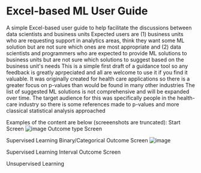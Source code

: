 # Excel-based ML User Guide
A simple Excel-based user guide to help facilitate the discussions between data scientists and business units
Expected users are (1) business units who are requesting support in analytics areas, think they want some ML solution but are not sure which ones are most appropriate and (2) data scientists and programmers who are expected to provide ML solutions to business units but are not sure which solutions to suggest based on the business unit's needs
This is a simple first draft of a guidance tool so any feedback is greatly aprpeciated and all are welcome to use it if you find it valuable.  It was originally created for health care applications so there is a greater focus on p-values than would be found in many other industries
The list of suggested ML solutions is not comprehensive and will be expanded over time.
The target audience for this was specifically people in the health-care industry so there is some references made to p-values and more classical statistical analysis approached

Examples of the content are below (screeenshots are truncated):
Start Screen
![image](https://user-images.githubusercontent.com/25888953/51258007-eb897400-1976-11e9-9837-fea08da5b024.PNG)
Outcome type Screen

Supervised Learning Binary/Categorical Outcome Screen
![image](https://user-images.githubusercontent.com/25888953/51259375-00b3d200-197a-11e9-98e7-6063f97975b1.PNG)

Supervised Learning Interval Outcome Screen

Unsupervised Learning

